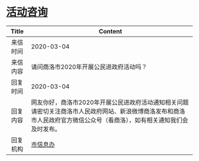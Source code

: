 # <a href="http://www.shangluo.gov.cn/zmhd/ldxxxx.jsp?urltype=leadermail.LeaderMailContentUrl&wbtreeid=1112&leadermailid=5714">活动咨询</a>
| Title |                                        Content                                         |
|:-----:|----------------------------------------------------------------------------------------|
| 来信时间  | 2020-03-04                                                                             |
| 来信内容  | 请问商洛市2020年开展公民进政府活动吗？                                                                  |
| 回复时间  | 2020-03-04                                                                             |
| 回复内容  | 网友你好，商洛市2020年开展公民进政府活动通知相关问题请密切关注商洛市人民政府网站、新浪微博商洛发布和商洛市人民政府官方微信公众号（看商洛），如有相关通知我们会及时发布。 |
| 回复机构  | <a href="../../categories/agencies/市信息办.md">市信息办</a>                                   |